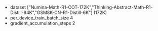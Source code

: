 - dataset ["Numina-Math-R1-COT-172K","Thinking-Abstract-Math-R1-Distill-94K","GSM8K-CN-R1-Distill-6K"] (172K)
- per_device_train_batch_size 4 
- gradient_accumulation_steps 2